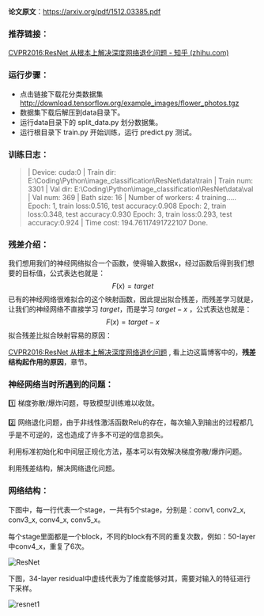 **论文原文**：https://arxiv.org/pdf/1512.03385.pdf



### 推荐链接：

[CVPR2016:ResNet 从根本上解决深度网络退化问题 - 知乎 (zhihu.com)](https://zhuanlan.zhihu.com/p/106764370)



### 运行步骤：

+ 点击链接下载花分类数据集 http://download.tensorflow.org/example_images/flower_photos.tgz
+ 数据集下载后解压到data目录下。
+ 运行data目录下的 split_data.py 划分数据集。
+ 运行根目录下 train.py 开始训练，运行 predict.py 测试。



### 训练日志：

> | Device: cuda:0
> | Train dir: E:\Coding\Python\image_classification\ResNet\data\train
> | Train num: 3301
> | Val dir: E:\Coding\Python\image_classification\ResNet\data\val
> | Val num: 369
> | Bath size: 16
> | Number of workers: 4
> training.....
> Epoch:  1,  train loss:0.516,  test accuracy:0.908
> Epoch:  2,  train loss:0.348,  test accuracy:0.930
> Epoch:  3,  train loss:0.293,  test accuracy:0.924
> | Time cost: 194.76117491722107
> Done.



### 残差介绍：

我们想用我们的神经网络拟合一个函数，使得输入数据x，经过函数后得到我们想要的目标值，公式表达也就是：
$$
F(x)=target
$$
已有的神经网络很难拟合的这个映射函数，因此提出拟合残差，而残差学习就是，让我们的神经网络不直接学习 $target$，而是学习 $target-x$ ，公式表达也就是：
$$
F(x)=target-x
$$
拟合残差比拟合映射容易的原因：

[CVPR2016:ResNet 从根本上解决深度网络退化问题](https://zhuanlan.zhihu.com/p/106764370) , 看上边这篇博客中的，**残差结构起作用的原因**，章节。



### 神经网络当时所遇到的问题：

:one: 梯度弥散/爆炸问题，导致模型训练难以收敛。

:two: 网络退化问题，由于非线性激活函数Relu的存在，每次输入到输出的过程都几乎是不可逆的，这也造成了许多不可逆的信息损失。



利用标准初始化和中间层正规化方法，基本可以有效解决梯度弥散/爆炸问题。

利用残差结构，解决网络退化问题。



### 网络结构：

下图中，每一行代表一个stage，一共有5个stage，分别是：conv1, conv2_x, conv3_x, conv4_x, conv5_x。

每个stage里面都是一个block，不同的block有不同的重复次数，例如：50-layer中conv4_x，重复了6次。

![ResNet](https://images.cnblogs.com/cnblogs_com/blogs/471668/galleries/1907323/o_220330034611_resnet.png)

下图，34-layer residual中虚线代表为了维度能够对其，需要对输入的特征进行下采样。

![resnet1](https://images.cnblogs.com/cnblogs_com/blogs/471668/galleries/1907323/o_220330034619_resnet1.png)



